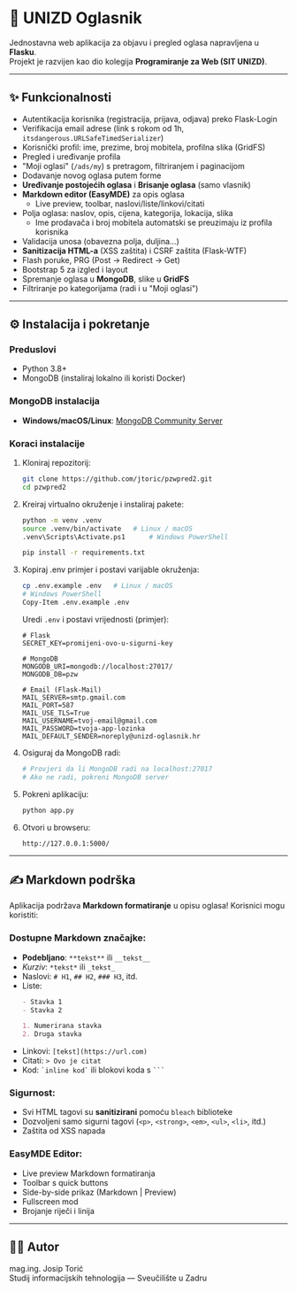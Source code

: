 # 🏫 UNIZD Oglasnik

Jednostavna web aplikacija za objavu i pregled oglasa napravljena u **Flasku**.  
Projekt je razvijen kao dio kolegija **Programiranje za Web (SIT UNIZD)**.

---

## ✨ Funkcionalnosti
- Autentikacija korisnika (registracija, prijava, odjava) preko Flask-Login
- Verifikacija email adrese (link s rokom od 1h, `itsdangerous.URLSafeTimedSerializer`)
- Korisnički profil: ime, prezime, broj mobitela, profilna slika (GridFS)
- Pregled i uređivanje profila
- "Moji oglasi" (`/ads/my`) s pretragom, filtriranjem i paginacijom
- Dodavanje novog oglasa putem forme
- **Uređivanje postojećih oglasa** i **Brisanje oglasa** (samo vlasnik)
- **Markdown editor (EasyMDE)** za opis oglasa
  - Live preview, toolbar, naslovi/liste/linkovi/citati
- Polja oglasa: naslov, opis, cijena, kategorija, lokacija, slika
  - Ime prodavača i broj mobitela automatski se preuzimaju iz profila korisnika
- Validacija unosa (obavezna polja, duljina…)
- **Sanitizacija HTML-a** (XSS zaštita) i CSRF zaštita (Flask-WTF)
- Flash poruke, PRG (Post → Redirect → Get)
- Bootstrap 5 za izgled i layout
- Spremanje oglasa u **MongoDB**, slike u **GridFS**
- Filtriranje po kategorijama (radi i u "Moji oglasi")

---

## ⚙️ Instalacija i pokretanje

### Preduslovi
- Python 3.8+
- MongoDB (instaliraj lokalno ili koristi Docker)

### MongoDB instalacija
- **Windows/macOS/Linux**: [MongoDB Community Server](https://www.mongodb.com/try/download/community)

### Koraci instalacije

1. Kloniraj repozitorij:
   ```bash
   git clone https://github.com/jtoric/pzwpred2.git
   cd pzwpred2
   ```

2. Kreiraj virtualno okruženje i instaliraj pakete:
   ```bash
   python -m venv .venv
   source .venv/bin/activate   # Linux / macOS
   .venv\Scripts\Activate.ps1      # Windows PowerShell

   pip install -r requirements.txt
   ```

3. Kopiraj .env primjer i postavi varijable okruženja:
   ```bash
   cp .env.example .env   # Linux / macOS
   # Windows PowerShell
   Copy-Item .env.example .env
   ```

   Uredi `.env` i postavi vrijednosti (primjer):
   ```env
   # Flask
   SECRET_KEY=promijeni-ovo-u-sigurni-key

   # MongoDB
   MONGODB_URI=mongodb://localhost:27017/
   MONGODB_DB=pzw

   # Email (Flask-Mail)
   MAIL_SERVER=smtp.gmail.com
   MAIL_PORT=587
   MAIL_USE_TLS=True
   MAIL_USERNAME=tvoj-email@gmail.com
   MAIL_PASSWORD=tvoja-app-lozinka
   MAIL_DEFAULT_SENDER=noreply@unizd-oglasnik.hr
   ```

4. Osiguraj da MongoDB radi:
   ```bash
   # Provjeri da li MongoDB radi na localhost:27017
   # Ako ne radi, pokreni MongoDB server
   ```

5. Pokreni aplikaciju:
   ```bash
   python app.py
   ```

6. Otvori u browseru:
   ```
   http://127.0.0.1:5000/
   ```

---

## ✍️ Markdown podrška

Aplikacija podržava **Markdown formatiranje** u opisu oglasa! Korisnici mogu koristiti:

### Dostupne Markdown značajke:
- **Podebljano**: `**tekst**` ili `__tekst__`
- *Kurziv*: `*tekst*` ili `_tekst_`
- Naslovi: `# H1`, `## H2`, `### H3`, itd.
- Liste:
  ```markdown
  - Stavka 1
  - Stavka 2
  
  1. Numerirana stavka
  2. Druga stavka
  ```
- Linkovi: `[tekst](https://url.com)`
- Citati: `> Ovo je citat`
- Kod: `` `inline kod` `` ili blokovi koda s ` ``` `

### Sigurnost:
- Svi HTML tagovi su **sanitizirani** pomoću `bleach` biblioteke
- Dozvoljeni samo sigurni tagovi (`<p>`, `<strong>`, `<em>`, `<ul>`, `<li>`, itd.)
- Zaštita od XSS napada

### EasyMDE Editor:
- Live preview Markdown formatiranja
- Toolbar s quick buttons
- Side-by-side prikaz (Markdown | Preview)
- Fullscreen mod
- Brojanje riječi i linija

---


## 👨‍🏫 Autor
mag.ing. Josip Torić  
Studij informacijskih tehnologija — Sveučilište u Zadru
